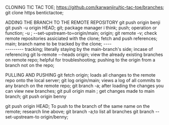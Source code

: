 CLONING TIC TAC TOE; https://github.com/karwanjiru/tic-tac-toe/branches;
  git clone https bentictactoe;

ADDING THE BRANCH TO THE REMOTE REPOSITORY
  git push origin benji
  git push -u origin HEAD;
  git; package manager i think;
  push; operation or function;
  -u ; --set-upstream-to=origin/main;
  origin; git remote -v; check remote repositories assiciated with the clone; fetch and push references;
  main; branch name to be tracked by the clone; ----\
                                                ---------
                                                tracking; literally staying by the main-branch's side; incase of referencing
  git ls-remote --heads origin; view the already existing branches on remote repo; helpful for troubleshooting; pushing to the origin from a branch not on the repo;

  PULLING AND PUSHING
  git fetch origin; loads all changes to the remote repo onto the local server;
  git log origin/main; views a log of all commits to any branch on the remote repo;
  git branch -a; after loading the changes you can view new branches; 
  git pull origin main<branch> ; get changes made to main branch;
  git push origin benny<branch>
  
git push origin HEAD;  To push to the branch of the same name on the remote; 
research line above;
git branch -a;to list all branches
git branch --set-upstream-to origin/benny;


    
  
  
